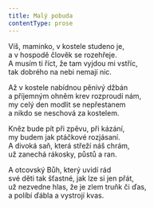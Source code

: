 ```yaml
---
title: Malý pobuda
contentType: prose
---
```


<section>

Víš, maminko, v kostele studeno je,  
a v hospodě člověk se rozehřeje.  
A musím ti říct, že tam vyjdou mi vstříc,  
tak dobrého na nebi nemají nic.

Až v kostele nabídnou pěnivý džbán  
a příjemným ohněm krev rozproudí nám,  
my celý den modlit se nepřestanem  
a nikdo se neschová za kostelem.

Kněz bude pít při zpěvu, při kázání,  
my budem jak ptáčkové rozjásaní.  
A divoká saň, která střeží náš chrám,  
už zanechá rákosky, půstů a ran.

A otcovský Bůh, který uvidí rád  
své děti tak šťastné, jak lze si jen přát,  
už nezvedne hlas, že je zlem truňk či ďas,  
a políbí ďábla a vystrojí kvas.

</section>
